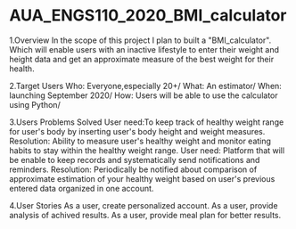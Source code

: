 # AUA_ENGS110_2020_BMI_calculator

1.Overview 
In the scope of this project I plan to built a "BMI_calculator". Which will enable users with an inactive lifestyle to enter their weight and height data and get an approximate measure of the best weight for their health.

2.Target Users
Who: Everyone,especially 20+/
What: An estimator/
When: launching September 2020/
How: Users will be able to use the calculator using Python/


3.Users Problems Solved
User need:To keep track of healthy weight range for user's body by inserting user's body height and weight measures.
Resolution: Ability to measure user's healthy weight and monitor eating habits to stay within the healthy weight range.
User need: Platform that will be enable to keep records and systematically send notifications and reminders.
Resolution: Periodically be notified about comparison of approximate estimation of your healthy weight based on user's previous entered data organized in one account.

4.User Stories
As a user, create personalized account.
As a user, provide analysis of achived results.
As a user, provide meal plan for better results.
